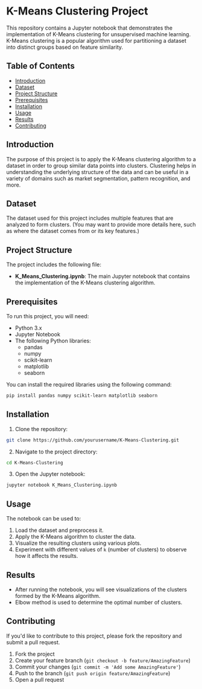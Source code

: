# K-Means Clustering Project

This repository contains a Jupyter notebook that demonstrates the implementation of K-Means clustering for unsupervised machine learning. K-Means clustering is a popular algorithm used for partitioning a dataset into distinct groups based on feature similarity.

## Table of Contents
- [Introduction](#introduction)
- [Dataset](#dataset)
- [Project Structure](#project-structure)
- [Prerequisites](#prerequisites)
- [Installation](#installation)
- [Usage](#usage)
- [Results](#results)
- [Contributing](#contributing)

## Introduction

The purpose of this project is to apply the K-Means clustering algorithm to a dataset in order to group similar data points into clusters. Clustering helps in understanding the underlying structure of the data and can be useful in a variety of domains such as market segmentation, pattern recognition, and more.

## Dataset

The dataset used for this project includes multiple features that are analyzed to form clusters. (You may want to provide more details here, such as where the dataset comes from or its key features.)

## Project Structure

The project includes the following file:
- **K_Means_Clustering.ipynb**: The main Jupyter notebook that contains the implementation of the K-Means clustering algorithm.

## Prerequisites

To run this project, you will need:
- Python 3.x
- Jupyter Notebook
- The following Python libraries:
  - pandas
  - numpy
  - scikit-learn
  - matplotlib
  - seaborn

You can install the required libraries using the following command:

```bash
pip install pandas numpy scikit-learn matplotlib seaborn
```

## Installation

1. Clone the repository:

```bash
git clone https://github.com/yourusername/K-Means-Clustering.git
```

2. Navigate to the project directory:

```bash
cd K-Means-Clustering
```

3. Open the Jupyter notebook:

```bash
jupyter notebook K_Means_Clustering.ipynb
```

## Usage

The notebook can be used to:
1. Load the dataset and preprocess it.
2. Apply the K-Means algorithm to cluster the data.
3. Visualize the resulting clusters using various plots.
4. Experiment with different values of `k` (number of clusters) to observe how it affects the results.

## Results

- After running the notebook, you will see visualizations of the clusters formed by the K-Means algorithm.
- Elbow method is used to determine the optimal number of clusters.

## Contributing

If you'd like to contribute to this project, please fork the repository and submit a pull request.

1. Fork the project
2. Create your feature branch (`git checkout -b feature/AmazingFeature`)
3. Commit your changes (`git commit -m 'Add some AmazingFeature'`)
4. Push to the branch (`git push origin feature/AmazingFeature`)
5. Open a pull request
